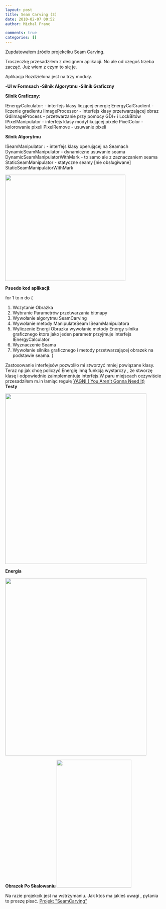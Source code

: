```yaml
---
layout: post
title: Seam Carving (3)
date: 2010-02-07 00:52
author: Michal Franc

comments: true
categories: []
---
```

Zupdatowałem źródło projekciku Seam Carving.

Troszeczkę przesadziłem z designem aplikacji. No ale od czegoś trzeba zacząć. Już wiem z czym to się je.

Aplikacja Rozdzielona jest na trzy moduły.

<strong>-UI w Formsach
-Silnik Algorytmu
-Silnik Graficzny</strong>

<strong>Silnik Graficzny:</strong>

<strong> </strong>
IEnergyCalculator: - interfejs klasy liczącej energię
EnergyCalGradient - liczenie gradientu
IImageProcessor - interfejs klasy przetwarzającej obraz
GdiImageProcess - przetwarzanie przy pomocy GDI+ i LockBitów
IPixelManipulator - interfejs klasy modyfikującej pixele
PixelColor  -kolorowanie pixeli
PixelRemove - usuwanie pixeli

<strong>Silnik Algorytmu</strong>

<strong> </strong>
ISeamManipulator : - interfejs klasy operującej na Seamach
DynamicSeamManipulator - dynamiczne usuwanie seama
DynamicSeamManipulatorWithMark - to samo ale z zaznaczaniem seama
StaticSeamManipulator - statyczne seamy [nie obsługiwane]
StaticSeamManipulatorWithMark

<!--more-->

<a href="http://lammichalfranc.files.wordpress.com/2009/12/seamcarv.jpg"><img class="aligncenter size-full wp-image-312" title="SeamCarv" src="http://lammichalfranc.files.wordpress.com/2009/12/seamcarv.jpg" alt="" width="383" height="339" /></a>

<strong>Psuedo kod aplikacji:</strong>

<strong> </strong>
for 1 to n do
{
1. Wczytanie Obrazka
2. Wybranie Parametrów przetwarzania bitmapy
3. Wywołanie algorytmu SeamCarving
4. Wywołanie metody ManipulateSeam ISeamManipulatora
5. Wyliczenie Energi Obrazka wywołanie metody Energy silnika graficznego ktora jako jeden parametr przyjmuje interfejs  IEnergyCalculator
6. Wyznaczenie Seama
7. Wywołanie silnika graficznego i metody przetwarzającej obrazek na podstawie seama.
}
<div id="_mcePaste">Zastosowanie interfejsów pozwoliło mi stworzyć mniej powiązane klasy. Teraz np jak chcę policzyć Energię inną funkcją wystarczy , że stworzę klasę i odpowiednio zaimplementuje interfejs.W paru miejscach oczywiście przesadziłem m.in łamiąc regułę  <a href="http://en.wikipedia.org/wiki/You_ain't_gonna_need_it"> YAGNI ( You Aren't Gonna Need It)</a></div>
<strong>Testy</strong>

<a href="http://lammichalfranc.files.wordpress.com/2010/02/skytower.jpg"><img class="aligncenter size-full wp-image-323" title="skytower" src="http://lammichalfranc.files.wordpress.com/2010/02/skytower.jpg" alt="" width="450" height="544" /></a>

<strong>Energia</strong>

<a href="http://lammichalfranc.files.wordpress.com/2010/02/energia.jpg"><img class="aligncenter size-full wp-image-324" title="energia" src="http://lammichalfranc.files.wordpress.com/2010/02/energia.jpg" alt="" width="450" height="566" /></a>

<strong>Obrazek Po Skalowaniu</strong>
<a href="http://lammichalfranc.files.wordpress.com/2010/02/lobrazek.jpg"><img class="aligncenter size-full wp-image-366" title="lobrazek" src="http://lammichalfranc.files.wordpress.com/2010/02/lobrazek.jpg" alt="" width="238" height="408" /></a>

Na razie projekcik jest na wstrzymaniu. Jak ktoś ma jakieś uwagi , pytania to proszę pisać.
<a href="http://www.datafilehost.com/download-71284d0b.html">Projekt "SeamCarving"</a>
